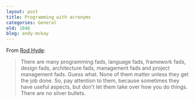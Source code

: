 ```yaml
---
layout: post
title: Programming with acronyms
categories: General
old: 1846
blog: andy-mckay
---
```

From <a href="http://www.bloglines.com/blog/RodHyde?id=17">Rod Hyde</a>:
<blockquote>There are many programming fads, language fads, framework fads, design fads, architecture fads, management fads and project management fads. Guess what. None of them matter unless they get the job done. So, pay attention to them, because sometimes they have useful aspects, but don't let them take over how you do things. There are no silver bullets.</blockquote>